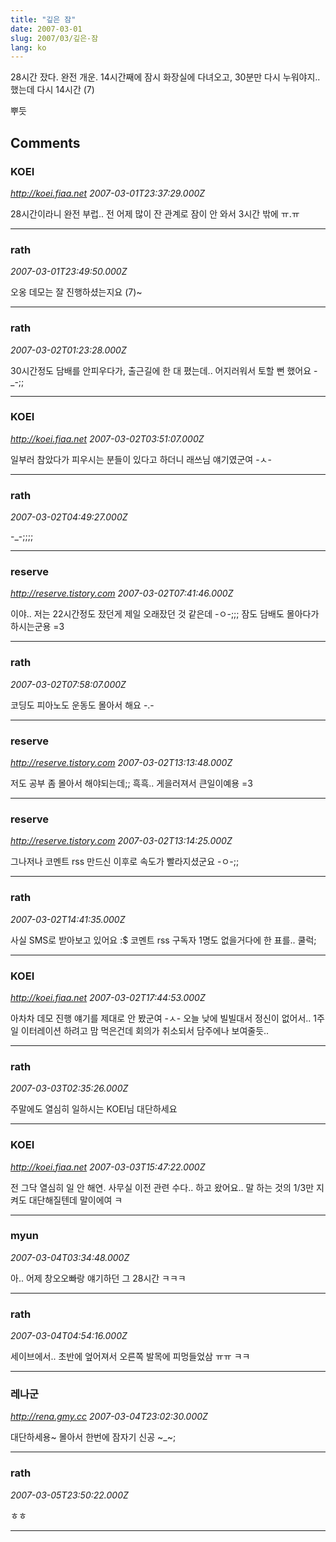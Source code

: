 ```yaml
---
title: "깊은 잠"
date: 2007-03-01
slug: 2007/03/깊은-잠
lang: ko
---
```


28시간 잤다. 완전 개운.
14시간째에 잠시 화장실에 다녀오고, 30분만 다시 누워야지.. 했는데 다시 14시간  (7)

뿌듯

## Comments

### KOEI
*http://koei.fiaa.net*
*2007-03-01T23:37:29.000Z*

28시간이라니 완전 부럽.. 전 어제 많이 잔 관계로 잠이 안 와서 3시간 밖에 ㅠ.ㅠ

---

### rath
*2007-03-01T23:49:50.000Z*

오옹 데모는 잘 진행하셨는지요 (7)~

---

### rath
*2007-03-02T01:23:28.000Z*

30시간정도 담배를 안피우다가, 출근길에 한 대 폈는데.. 
어지러워서 토할 뻔 했어요 -_-;;

---

### KOEI
*http://koei.fiaa.net*
*2007-03-02T03:51:07.000Z*

일부러 참았다가 피우시는 분들이 있다고 하더니 래쓰님 얘기였군여 -ㅅ-

---

### rath
*2007-03-02T04:49:27.000Z*

-_-;;;;

---

### reserve
*http://reserve.tistory.com*
*2007-03-02T07:41:46.000Z*

이야.. 저는 22시간정도 잤던게 제일 오래잤던 것 같은데 -ㅇ-;;;
잠도 담배도 몰아다가 하시는군용 =3

---

### rath
*2007-03-02T07:58:07.000Z*

코딩도 피아노도 운동도 몰아서 해요 -.-

---

### reserve
*http://reserve.tistory.com*
*2007-03-02T13:13:48.000Z*

저도 공부 좀 몰아서 해야되는데;;
흑흑.. 게을러져서 큰일이예용 =3

---

### reserve
*http://reserve.tistory.com*
*2007-03-02T13:14:25.000Z*

그나저나 코멘트 rss 만드신 이후로 속도가 빨라지셨군요 -ㅇ-;;

---

### rath
*2007-03-02T14:41:35.000Z*

사실 SMS로 받아보고 있어요 :$ 
코멘트 rss 구독자 1명도 없을거다에 한 표를.. 쿨럭;

---

### KOEI
*http://koei.fiaa.net*
*2007-03-02T17:44:53.000Z*

아차차 데모 진행 얘기를 제대로 안 봤군여 -ㅅ-
오늘 낮에 빌빌대서 정신이 없어서..
1주일 이터레이션 하려고 맘 먹은건데 회의가 취소되서 담주에나 보여줄듯..

---

### rath
*2007-03-03T02:35:26.000Z*

주말에도 열심히 일하시는 KOEI님 대단하세요

---

### KOEI
*http://koei.fiaa.net*
*2007-03-03T15:47:22.000Z*

전 그닥 열심히 일 안 해연.
사무실 이전 관련 수다.. 하고 왔어요..
말 하는 것의 1/3만 지켜도 대단해질텐데 말이에여 ㅋ

---

### myun
*2007-03-04T03:34:48.000Z*

아.. 어제 창오오빠랑 얘기하던 그 28시간 ㅋㅋㅋ

---

### rath
*2007-03-04T04:54:16.000Z*

세이브에서.. 초반에 엎어져서 오른쪽 발목에 피멍들었삼 ㅠㅠ ㅋㅋ

---

### 레나군
*http://rena.gmy.cc*
*2007-03-04T23:02:30.000Z*

대단하세용~
몰아서 한번에 잠자기 신공 ~_~;

---

### rath
*2007-03-05T23:50:22.000Z*

ㅎㅎ

---

